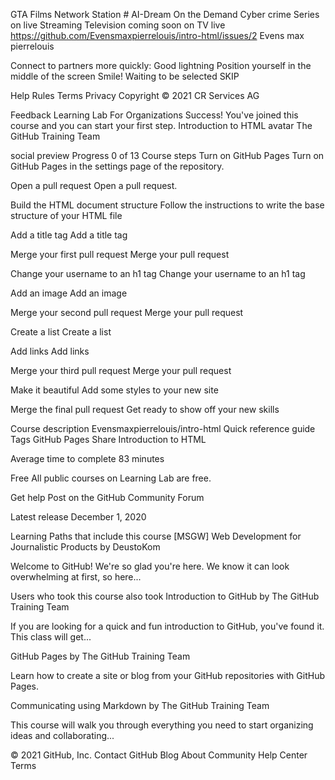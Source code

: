 GTA Films Network Station # AI-Dream
On the Demand Cyber crime Series on live Streaming Television coming soon on TV live
https://github.com/Evensmaxpierrelouis/intro-html/issues/2 
Evens max pierrelouis


Connect to partners more quickly:
Good lightning
Position yourself in the
middle of the screen
Smile!
Waiting to be selected
SKIP



Help
Rules
Terms
Privacy
Copyright © 2021 CR Services AG

Feedback
Learning Lab
For Organizations
Success! You've joined this course and you can start your first step.
Introduction to HTML
avatar The GitHub Training Team


social preview
Progress
0 of 13
Course steps
Turn on GitHub Pages
Turn on GitHub Pages in the settings page of the repository.

Open a pull request
Open a pull request.

Build the HTML document structure
Follow the instructions to write the base structure of your HTML file

Add a title tag
Add a title tag

Merge your first pull request
Merge your pull request

Change your username to an h1 tag
Change your username to an h1 tag

Add an image
Add an image

Merge your second pull request
Merge your pull request

Create a list
Create a list

Add links
Add links

Merge your third pull request
Merge your pull request

Make it beautiful
Add some styles to your new site

Merge the final pull request
Get ready to show off your new skills

Course description
 Evensmaxpierrelouis/intro-html
Quick reference guide
Tags
GitHub Pages
Share Introduction to HTML
  
Average time to complete
83 minutes

Free
All public courses on Learning Lab are free.

 Get help
Post on the GitHub Community Forum

Latest release
December 1, 2020

Learning Paths that include this course
 [MSGW] Web Development for Journalistic Products
by DeustoKom

Welcome to GitHub! We're so glad you're here. We know it can look overwhelming at first, so here...

Users who took this course also took
 Introduction to GitHub
by The GitHub Training Team

If you are looking for a quick and fun introduction to GitHub, you've found it. This class will get...

 GitHub Pages
by The GitHub Training Team

Learn how to create a site or blog from your GitHub repositories with GitHub Pages.

 Communicating using Markdown
by The GitHub Training Team

This course will walk you through everything you need to start organizing ideas and collaborating...

© 2021 GitHub, Inc.
Contact GitHub
Blog
About
Community
Help Center
Terms
